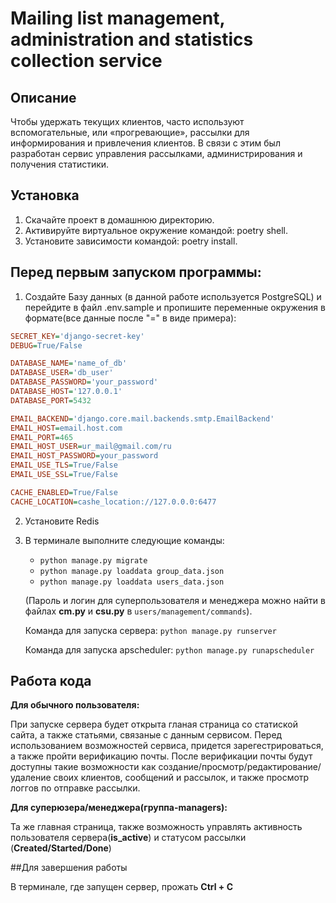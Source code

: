 # Mailing list management, administration and statistics collection service


## Описание
Чтобы удержать текущих клиентов, часто используют вспомогательные, или «прогревающие», рассылки для информирования и привлечения клиентов.
В связи с этим был разработан сервис управления рассылками, администрирования и получения статистики.

## Установка
1. Скачайте проект в домашнюю директорию.
2. Активируйте виртуальное окружение командой: poetry shell.
3. Установите зависимости командой: poetry install.

## Перед первым запуском программы:
1. Создайте Базу данных (в данной работе используется PostgreSQL) и перейдите в файл .env.sample и пропишите переменные окружения в формате(все данные после "=" в виде примера):

```ini
SECRET_KEY='django-secret-key'
DEBUG=True/False

DATABASE_NAME='name_of_db'
DATABASE_USER='db_user'
DATABASE_PASSWORD='your_password'
DATABASE_HOST='127.0.0.1'
DATABASE_PORT=5432

EMAIL_BACKEND='django.core.mail.backends.smtp.EmailBackend'
EMAIL_HOST=email.host.com
EMAIL_PORT=465
EMAIL_HOST_USER=ur_mail@gmail.com/ru
EMAIL_HOST_PASSWORD=your_password
EMAIL_USE_TLS=True/False
EMAIL_USE_SSL=True/False

CACHE_ENABLED=True/False
CACHE_LOCATION=cashe_location://127.0.0.0:6477
```

2. Установите Redis

3. В терминале выполните следующие команды:

   - `python manage.py migrate`
   - `python manage.py loaddata group_data.json`
   - `python manage.py loaddata users_data.json`

   (Пароль и логин для суперпользователя и менеджера можно найти в файлах **cm.py** и **csu.py** в `users/management/commands`).

   Команда для запуска сервера: `python manage.py runserver`

   Команда для запуска apscheduler: `python manage.py runapscheduler`


## Работа кода

**Для обычного пользователя:**

При запуске сервера будет открыта гланая страница со статиской сайта, а также статьями, связаные с данным сервисом. Перед использованием возможностей сервиса, придется зарегестрироваться, а также пройти верификацию почты.
После верификации почты будут доступны такие возможности как создание/просмотр/редактирование/удаление своих клиентов, сообщений и рассылок, и также просмотр логгов по отправке рассылки.


**Для суперюзера/менеджера(группа-**managers**):**

Та же главная страница, также возможность управлять активность пользователя сервера(**is_active**) и статусом рассылки (**Created/Started/Done**)

##Для завершения работы

В терминале, где запущен сервер, прожать **Ctrl + C**








